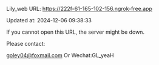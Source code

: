 Lily_web URL: https://222f-61-165-102-156.ngrok-free.app

Updated at: 2024-12-06 09:38:33

If you cannot open this URL, the server might be down.

Please contact: 

goley04@foxmail.com Or Wechat:GL_yeaH